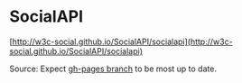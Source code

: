 # SocialAPI

[http://w3c-social.github.io/SocialAPI/socialapi](http://w3c-social.github.io/SocialAPI/socialapi)

Source: Expect [gh-pages branch](https://github.com/w3c-social/SocialAPI/tree/gh-pages) to be most up to date.
